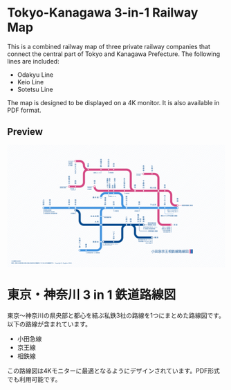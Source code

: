# Tokyo-Kanagawa 3-in-1 Railway Map

This is a combined railway map of three private railway companies that connect the central part of Tokyo and Kanagawa Prefecture. The following lines are included:

- Odakyu Line
- Keio Line
- Sotetsu Line

The map is designed to be displayed on a 4K monitor. It is also available in PDF format.

## Preview

![Tokyo-Kanagawa 3-in-1 Railway Map](odakyu-keio-sotetsu.png)

# 東京・神奈川 3 in 1 鉄道路線図

東京〜神奈川の県央部と都心を結ぶ私鉄3社の路線を1つにまとめた路線図です。以下の路線が含まれています。

- 小田急線
- 京王線
- 相鉄線

この路線図は4Kモニターに最適となるようにデザインされています。PDF形式でも利用可能です。
